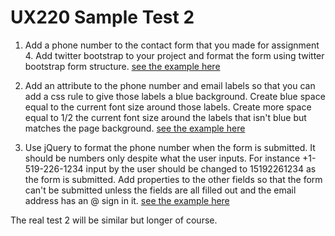 # UX220 Sample Test 2

1. Add a phone number to the contact form that you made for assignment 4. Add twitter bootstrap to your project and format the form using twitter bootstrap form structure. [see the example here](Question1.html)

2. Add an attribute to the phone number and email labels so that you can add a css rule to give those labels a blue background. Create blue space equal to the current font size around those labels. Create more space equal to 1/2 the current font size around the labels that isn't blue but matches the page background. [see the example here](Question2.html)

3. Use jQuery to format the phone number when the form is submitted. It should be numbers only despite what the user inputs. For instance +1-519-226-1234 input by the user should be changed to 15192261234 as the form is submitted. Add properties to the other fields so that the form can't be submitted unless the fields are all filled out and the email address has an @ sign in it. [see the example here](Question3.html)

The real test 2 will be similar but longer of course.

